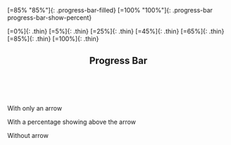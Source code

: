 [=85% "85%"]{: .progress-bar-filled}
[=100% "100%"]{: .progress-bar progress-bar-show-percent}

[=0%]{: .thin}
[=5%]{: .thin}
[=25%]{: .thin}
[=45%]{: .thin}
[=65%]{: .thin}
[=85%]{: .thin}
[=100%]{: .thin}



<section>
  <header><h2 id="Progress">Progress Bar</h2></header>
  <br />
  <p>With only an arrow</p>
  <div class="progress-bar">
    <div class="progress-bar-filled" style="width: 40%"></div>
  </div>
  <p>With a percentage showing above the arrow</p>
  <div class="progress-bar progress-bar-show-percent">
    <div
      class="progress-bar-filled"
      style="width: 30%"
      data-filled="Loading 30%"
    ></div>
  </div>
  <p>Without arrow</p>
  <div class="progress-bar progress-bar-no-arrow">
    <div
      class="progress-bar-filled"
      style="width: 60%"
      data-filled="Loading 60%"
    ></div>
  </div>
  <br />
</section>
